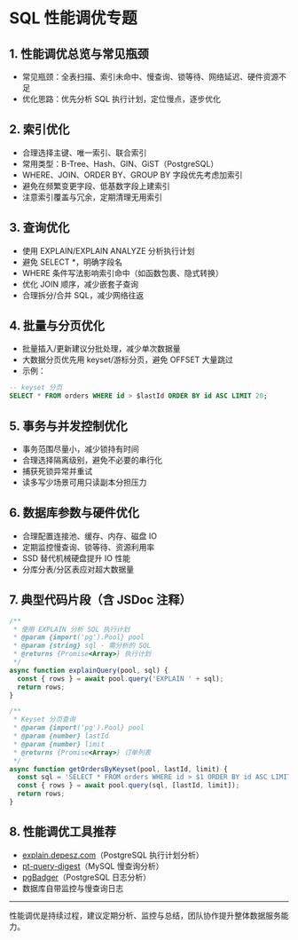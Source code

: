 # SQL 性能调优专题

## 1. 性能调优总览与常见瓶颈
- 常见瓶颈：全表扫描、索引未命中、慢查询、锁等待、网络延迟、硬件资源不足
- 优化思路：优先分析 SQL 执行计划，定位慢点，逐步优化

## 2. 索引优化
- 合理选择主键、唯一索引、联合索引
- 常用类型：B-Tree、Hash、GIN、GiST（PostgreSQL）
- WHERE、JOIN、ORDER BY、GROUP BY 字段优先考虑加索引
- 避免在频繁变更字段、低基数字段上建索引
- 注意索引覆盖与冗余，定期清理无用索引

## 3. 查询优化
- 使用 EXPLAIN/EXPLAIN ANALYZE 分析执行计划
- 避免 SELECT *，明确字段名
- WHERE 条件写法影响索引命中（如函数包裹、隐式转换）
- 优化 JOIN 顺序，减少嵌套子查询
- 合理拆分/合并 SQL，减少网络往返

## 4. 批量与分页优化
- 批量插入/更新建议分批处理，减少单次数据量
- 大数据分页优先用 keyset/游标分页，避免 OFFSET 大量跳过
- 示例：
```sql
-- keyset 分页
SELECT * FROM orders WHERE id > $lastId ORDER BY id ASC LIMIT 20;
```

## 5. 事务与并发控制优化
- 事务范围尽量小，减少锁持有时间
- 合理选择隔离级别，避免不必要的串行化
- 捕获死锁异常并重试
- 读多写少场景可用只读副本分担压力

## 6. 数据库参数与硬件优化
- 合理配置连接池、缓存、内存、磁盘 IO
- 定期监控慢查询、锁等待、资源利用率
- SSD 替代机械硬盘提升 IO 性能
- 分库分表/分区表应对超大数据量

## 7. 典型代码片段（含 JSDoc 注释）
```js
/**
 * 使用 EXPLAIN 分析 SQL 执行计划
 * @param {import('pg').Pool} pool
 * @param {string} sql - 需分析的 SQL
 * @returns {Promise<Array>} 执行计划
 */
async function explainQuery(pool, sql) {
  const { rows } = await pool.query('EXPLAIN ' + sql);
  return rows;
}

/**
 * Keyset 分页查询
 * @param {import('pg').Pool} pool
 * @param {number} lastId
 * @param {number} limit
 * @returns {Promise<Array>} 订单列表
 */
async function getOrdersByKeyset(pool, lastId, limit) {
  const sql = 'SELECT * FROM orders WHERE id > $1 ORDER BY id ASC LIMIT $2';
  const { rows } = await pool.query(sql, [lastId, limit]);
  return rows;
}
```

## 8. 性能调优工具推荐
- [explain.depesz.com](https://explain.depesz.com/)（PostgreSQL 执行计划分析）
- [pt-query-digest](https://www.percona.com/software/database-tools/percona-toolkit)（MySQL 慢查询分析）
- [pgBadger](https://github.com/dalibo/pgbadger)（PostgreSQL 日志分析）
- 数据库自带监控与慢查询日志

---

性能调优是持续过程，建议定期分析、监控与总结，团队协作提升整体数据服务能力。 